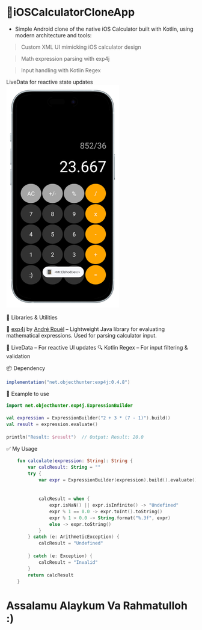 # 📱iOSCalculatorCloneApp
 
- Simple Android clone of the native iOS Calculator built with Kotlin, using modern architecture and tools:

> Custom XML UI mimicking iOS calculator design

> Math expression parsing with exp4j

> Input handling with Kotlin Regex

LiveData for reactive state updates
<img src="scren-portrait.png" width="300" alt="iOSCalculatorCloneApp Screenshot" />

🧩 Libraries & Utilities

🔢 [exp4j](https://github.com/fasseg/exp4j) by [André Rouél](https://github.com/fasseg) – Lightweight Java library for evaluating mathematical expressions. Used for parsing calculator input.

🧠 LiveData – For reactive UI updates
🔍 Kotlin Regex – For input filtering & validation

📦 Dependency


```gradle
implementation("net.objecthunter:exp4j:0.4.8")
 ```
 🧮 Example to use 
```kotlin
import net.objecthunter.exp4j.ExpressionBuilder

val expression = ExpressionBuilder("2 + 3 * (7 - 1)").build()
val result = expression.evaluate()

println("Result: $result")  // Output: Result: 20.0
```

✅ My Usage

```kotlin
    fun calculate(expression: String): String {
        var calcResult: String = ""
        try {
            var expr = ExpressionBuilder(expression).build().evaluate()


            calcResult = when {
                expr.isNaN() || expr.isInfinite() -> "Undefined"
                expr % 1 == 0.0 -> expr.toInt().toString()
                expr % 1 > 0.0 -> String.format("%.3f", expr)
                else -> expr.toString()
            }
        } catch (e: ArithmeticException) {
            calcResult = "Undefined"

        } catch (e: Exception) {
            calcResult = "Invalid"
        }
        return calcResult
    }
```
#  Assalamu Alaykum Va Rahmatulloh :)

